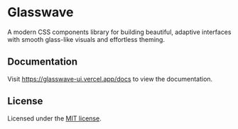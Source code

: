 # Glasswave

A modern CSS components library for building beautiful, adaptive interfaces with smooth glass-like visuals and effortless theming.

## Documentation

Visit https://glasswave-ui.vercel.app/docs to view the documentation.

## License

Licensed under the [MIT license](https://github.com/cilions/glasswave/blob/main/LICENSE).
